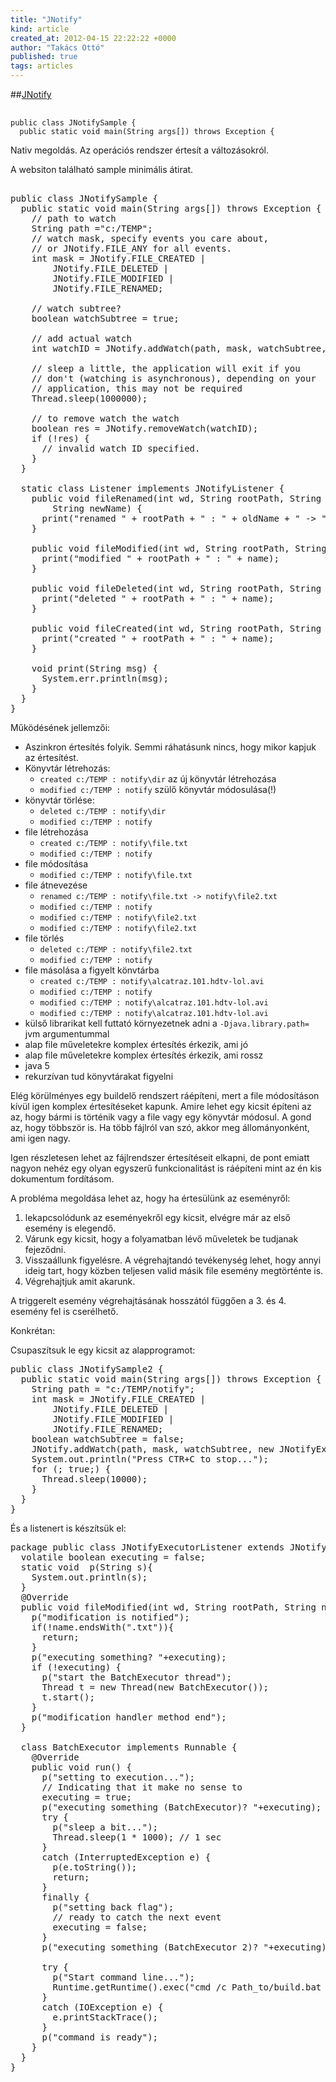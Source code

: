 ```yaml
---
title: "JNotify"
kind: article
created_at: 2012-04-15 22:22:22 +0000
author: "Takács Ottó"
published: true
tags: articles
---
```

##[JNotify](http://jnotify.sourceforge.net/)

<pre class="brush: java"> <code>
public class JNotifySample {
  public static void main(String args[]) throws Exception {</code></pre>

Nativ megoldás. Az operációs rendszer értesít a változásokról.

A websiton található sample minimális átirat.

<pre class="brush: java"> 
public class JNotifySample {
  public static void main(String args[]) throws Exception {
    // path to watch
    String path ="c:/TEMP";
    // watch mask, specify events you care about,
    // or JNotify.FILE_ANY for all events.
    int mask = JNotify.FILE_CREATED |
        JNotify.FILE_DELETED |
        JNotify.FILE_MODIFIED |
        JNotify.FILE_RENAMED;

    // watch subtree?
    boolean watchSubtree = true;

    // add actual watch
    int watchID = JNotify.addWatch(path, mask, watchSubtree, new Listener());

    // sleep a little, the application will exit if you
    // don't (watching is asynchronous), depending on your
    // application, this may not be required
    Thread.sleep(1000000);

    // to remove watch the watch
    boolean res = JNotify.removeWatch(watchID);
    if (!res) {
      // invalid watch ID specified.
    }
  }

  static class Listener implements JNotifyListener {
    public void fileRenamed(int wd, String rootPath, String oldName,
        String newName) {
      print("renamed " + rootPath + " : " + oldName + " -> " + newName);
    }

    public void fileModified(int wd, String rootPath, String name) {
      print("modified " + rootPath + " : " + name);
    }

    public void fileDeleted(int wd, String rootPath, String name) {
      print("deleted " + rootPath + " : " + name);
    }

    public void fileCreated(int wd, String rootPath, String name) {
      print("created " + rootPath + " : " + name);
    }

    void print(String msg) {
      System.err.println(msg);
    }
  }
}
</pre>

Működésének jellemzői:

- Aszinkron értesítés folyik. Semmi ráhatásunk nincs, hogy mikor kapjuk az értesítést.
- Könyvtár létrehozás:
    - `created c:/TEMP : notify\dir` az új könyvtár létrehozása
    - `modified c:/TEMP : notify` szülő könyvtár módosulása(!)
- könyvtár törlése:
    - `deleted c:/TEMP : notify\dir`
    - `modified c:/TEMP : notify`
- file létrehozása
    - `created c:/TEMP : notify\file.txt`
    - `modified c:/TEMP : notify`
- file módosítása
    - `modified c:/TEMP : notify\file.txt`
- file átnevezése
    - `renamed c:/TEMP : notify\file.txt -> notify\file2.txt`
    - `modified c:/TEMP : notify`
    - `modified c:/TEMP : notify\file2.txt`
    - `modified c:/TEMP : notify\file2.txt`
- file törlés
    - `deleted c:/TEMP : notify\file2.txt`
    - `modified c:/TEMP : notify`
- file másolása a figyelt könvtárba
    - `created c:/TEMP : notify\alcatraz.101.hdtv-lol.avi`
    - `modified c:/TEMP : notify`
    - `modified c:/TEMP : notify\alcatraz.101.hdtv-lol.avi`
    - `modified c:/TEMP : notify\alcatraz.101.hdtv-lol.avi`
- külső librarikat kell futtató környezetnek adni a `-Djava.library.path=` jvm argumentummal
- alap file műveletekre komplex értesítés érkezik, ami jó
- alap file műveletekre komplex értesítés érkezik, ami rossz
- java 5
- rekurzívan tud könyvtárakat figyelni

Elég körülményes egy buildelő rendszert ráépíteni, mert a file módosításon kívül igen komplex értesítéseket kapunk. Amire lehet egy kicsit építeni az az, hogy bármi is történik vagy a file vagy egy könyvtár módosul. A gond az, hogy többször is. Ha több fájlról van szó, akkor meg állományonként, ami igen nagy.

Igen részletesen lehet az fájlrendszer értesítéseit elkapni, de pont emiatt nagyon nehéz egy olyan egyszerű funkcionalitást is ráépíteni mint az én kis dokumentum fordításom.

A probléma megoldása lehet az, hogy ha értesülünk az eseményről:

1. lekapcsolódunk az eseményekről egy kicsit, elvégre már az első esemény is elegendő.
2. Várunk egy kicsit, hogy a folyamatban lévő műveletek be tudjanak fejeződni.
3. Visszaállunk figyelésre. A végrehajtandó tevékenység lehet, hogy annyi ideig tart, hogy közben teljesen valid másik file esemény megtörténte is.
4. Végrehajtjuk amit akarunk.

A triggerelt esemény végrehajtásának hosszától függően a 3. és 4. esemény fel is cserélhető.

Konkrétan:

Csupaszítsuk le egy kicsit az alapprogramot:

<pre class="brush: java;toolbar: false;tab-size:2"  >public class JNotifySample2 {
  public static void main(String args[]) throws Exception {
    String path = "c:/TEMP/notify";
    int mask = JNotify.FILE_CREATED |
        JNotify.FILE_DELETED |
        JNotify.FILE_MODIFIED |
        JNotify.FILE_RENAMED;
    boolean watchSubtree = false;
    JNotify.addWatch(path, mask, watchSubtree, new JNotifyExecutorListener());
    System.out.println("Press CTR+C to stop...");
    for (; true;) {
      Thread.sleep(10000);
    }
  }
}</pre>

És a listenert is készítsük el:

<pre class="brush: java;toolbar: false;tab-size:2"  >package public class JNotifyExecutorListener extends JNotifyAdapter {
  volatile boolean executing = false;
  static void  p(String s){
    System.out.println(s);
  }
  @Override
  public void fileModified(int wd, String rootPath, String name) {
    p("modification is notified");
    if(!name.endsWith(".txt")){
      return;
    }
    p("executing something? "+executing);
    if (!executing) {
      p("start the BatchExecutor thread");
      Thread t = new Thread(new BatchExecutor());
      t.start();
    }
    p("modification handler method end");
  }

  class BatchExecutor implements Runnable {
    @Override
    public void run() {
      p("setting to execution...");
      // Indicating that it make no sense to
      executing = true;
      p("executing something (BatchExecutor)? "+executing);
      try {
        p("sleep a bit...");
        Thread.sleep(1 * 1000); // 1 sec
      }
      catch (InterruptedException e) {
        p(e.toString());
        return;
      }
      finally {
        p("setting back flag");
        // ready to catch the next event
        executing = false;
      }
      p("executing something (BatchExecutor 2)? "+executing);

      try {
        p("Start command line...");
        Runtime.getRuntime().exec("cmd /c Path_to/build.bat ");
      }
      catch (IOException e) {
        e.printStackTrace();
      }
      p("command is ready");
    }
  }
}</pre>

<div class='old-comments'></div>